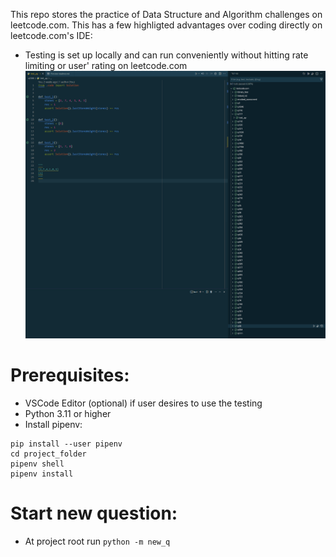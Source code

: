This repo stores the practice of Data Structure and Algorithm challenges on leetcode.com. This has a few highligted advantages over coding directly on leetcode.com's IDE:

- Testing is set up locally and can run conveniently without hitting rate limiting or user' rating on leetcode.com
  ![testing](https://github.com/tinutmap/leetcode.com/blob/master/static/testing.png?raw=true)

# Prerequisites:

- VSCode Editor (optional) if user desires to use the testing
- Python 3.11 or higher
- Install pipenv:

```
pip install --user pipenv
cd project_folder
pipenv shell
pipenv install
```

# Start new question:

- At project root run `python -m new_q`
